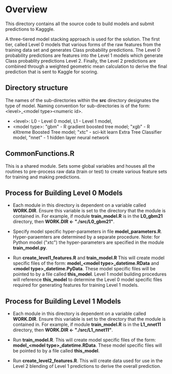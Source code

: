 Overview
=========

This directory contains all the source code to build models and submit predictions
to Kagggle.

A three-tiered model stacking approach is used for the solution.  The first tier, 
called Level 0 models that various forms of the raw features from the training
data set and generates Class probability predictions.  The Level 0 probability predictions 
are features into the Level 1 models which generate Class probablity predictions 
Level 2.  Finally, the Level 2 predictions are combined through a weighted 
geometric mean calculation to derive the final prediction that is sent to Kaggle 
for scoring.

## Directory structure
The names of the sub-directories within the **src** directory designates the type of
model.  Naming convention for sub-directories is of the form: \<level\>_\<model type\>\<numeric id\>.
* \<level\>: L0 - Level 0 model, L1 - Level 1 model, 
* \<model type\>: "gbm" - R gradient boosted tree model; "xgb" - R eXtreme Boosted Tree model;
"xtc" - sci-kit learn Extra Tree Classifier model, "nnet" - 1 hidden layer neural network

## CommonFunctions.R
This is a shared module. Sets some global variables and houses all the routines
to pre-process raw data (train or test) to create various feature sets for training 
and making predictions.

## Process for Building Level 0 Models
* Each module in this directory is dependent on a variable called **WORK.DIR**.  Ensure
this variable is set to the directory that the module is contained in.  For example, if
module **train_model.R** is in the **L0_gbm21** directory, then **WORK.DIR <- "./src/L0_gbm21"**.

* Specify model specific hyper-parameters in file **model_parameters.R**.  Hyper-paraemters
are determined by a separate procedure.  Note: for Python model ("xtc") the hyper-parameters
are specified in the module **train_model.py**.

* Run **create_level1_features.R** and **train_model.R**  This will create model 
specific files of the form: **model_\<model type\>_datetime.RData** and 
**\<model type\>_datetime.PyData**.  These model specific files will be pointed 
to by a file called **this_model**.  Level 1 model building procedures will reference **this_model** 
to determine the Level 0 model specific files required for generating features for training
Level 1 models.

## Process for Building Level 1 Models
* Each module in this directory is dependent on a variable called **WORK.DIR**.  Ensure
this variable is set to the directory that the module is contained in.  For example, if
module **train_model.R** is in the **L1_nnet11** directory, then **WORK.DIR <- "./src/L1_nnet11"**.

* Run **train_model.R**.  This will create model 
specific files of the form: **model_\<model type\>_datetime.RData**.  These model 
specific files will be pointed to by a file called **this_model**.

* Run **create_level2_features.R**.  This will create data used for use in the Level 2
blending of Level 1 predictions to derive the overall prediction.

